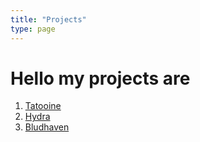 ```yaml
---
title: "Projects"
type: page
---
```



# Hello my projects are

1. [Tatooine](/projects/tatooine/)
2. [Hydra](/projects/hydra/)
3. [Bludhaven](/projects/bludhaven/)
